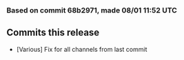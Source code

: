### Based on commit 68b2971, made 08/01 11:52 UTC
## Commits this release
  - [Various] Fix for all channels from last commit